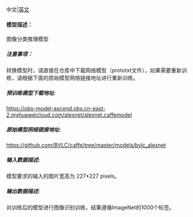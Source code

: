 中文|[英文](README_en.md)
#### 模型描述：

图像分类推理模型

##### 注意事项：
转换模型时，请直接在仓库中下载网络模型（prototxt文件），如果需要重新训练，请根据下面的原始模型网络链接地址进行重新训练。

##### 预训练模型下载地址:
https://obs-model-ascend.obs.cn-east-2.myhuaweicloud.com/alexnet/alexnet.caffemodel

##### 原始模型网络链接地址:
https://github.com/BVLC/caffe/tree/master/models/bvlc_alexnet

##### 输入数据描述:

模型要求的输入的图片宽高为 227\*227 pixels。

##### 输出数据描述:

对训练后的模型进行图像识别训练，结果遵循ImageNet的1000个标签。